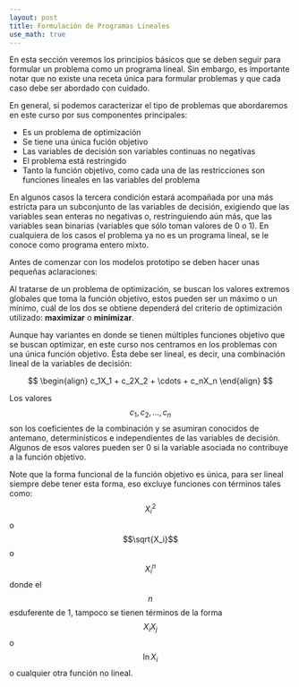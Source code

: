 ```yaml
---
layout: post
title: Formulación de Programas Lineales
use_math: true
---
```


En esta sección veremos los principios básicos que se deben seguir para formular un problema como un programa lineal. Sin embargo, es importante notar que no existe una receta única para formular problemas y que cada caso debe ser abordado con cuidado.

En general, si podemos caracterizar el tipo de problemas que abordaremos en este curso por sus componentes principales:

  - Es un problema de optimización 
  - Se tiene una única fución objetivo
  - Las variables de decisión son variables continuas no negativas
  - El problema está restringido
  - Tanto la función objetivo, como cada una de las restricciones son funciones lineales en las variables del problema

En algunos casos la tercera condición estará acompañada por una más estricta para un subconjunto de las variables de decisión, exigiendo que las variables sean enteras no negativas o, restringuiendo aún más, que las variables sean binarias (variables que sólo toman valores de 0 o 1). En cualquiera de los casos el problema ya no es un programa lineal, se le conoce como programa entero mixto.

Antes de comenzar con los modelos prototipo se deben hacer unas pequeñas aclaraciones:

Al tratarse de un problema de optimización, se buscan los valores extremos globales que toma la función objetivo, estos pueden ser un máximo o un mínimo, cuál de los dos se obtiene dependerá del criterio de optimización utilizado: **maximizar** o **minimizar**.

Aunque hay variantes en donde se tienen múltiples funciones objetivo que se buscan optimizar, en este curso nos centramos en los problemas con una única función objetivo. Ésta debe ser lineal, es decir, una combinación lineal de la variables de decisión:

$$
\begin{align}
c_1X_1 + c_2X_2 + \cdots + c_nX_n
\end{align}
$$

Los valores $$c_1, c_2, \ldots, c_n$$ son los coeficientes de la combinación y se asumiran conocidos de antemano, determinísticos e independientes de las variables de decisión. Algunos de esos valores pueden ser 0 si la variable asociada no contribuye a la función objetivo. 

Note que la forma funcional de la función objetivo es única, para ser lineal siempre debe tener esta forma, eso excluye funciones con términos tales como: $$X_i^2$$ o $$\sqrt{X_i}$$ o $$X_i^n$$ donde el $$n$$ esduferente de 1, tampoco se tienen términos de la forma $$X_i X_j$$ o $$\ln{X_i}$$ o cualquier otra función no lineal. 